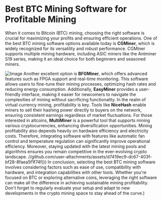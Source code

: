 # Best BTC Mining Software for Profitable Mining
When it comes to Bitcoin (BTC) mining, choosing the right software is crucial for maximizing your profits and ensuring efficient operations. One of the best BTC mining software options available today is **CGMiner**, which is widely recognized for its versatility and robust performance. CGMiner supports multiple mining hardware, including ASIC miners like the Antminer S19 series, making it an ideal choice for both beginners and seasoned miners.

![Image](https://github.com/user-attachments/assets/d7419ec9-dc67-403f-bf28-8faea5f1f74f)
Another excellent option is **BFGMiner**, which offers advanced features such as FPGA support and real-time monitoring. This software allows users to fine-tune their mining processes, optimizing hash rates and reducing energy consumption. Additionally, **EasyMiner** provides a user-friendly interface, making it easier for newcomers to navigate the complexities of mining without sacrificing functionality.
In the realm of virtual currency mining, profitability is key. Tools like **NiceHash** enable miners to sell their hashing power directly to buyers on the network, ensuring consistent earnings regardless of market fluctuations. For those interested in altcoins, **MultiMiner** is a powerful tool that supports mining various cryptocurrencies, enhancing diversification opportunities.
Mining profitability also depends heavily on hardware efficiency and electricity costs. Therefore, integrating software with features like automatic fan control and temperature regulation can significantly improve operational efficiency. Moreover, staying updated with the latest mining pools and algorithms ensures you remain competitive in the ever-evolving crypto landscape.
 //github.com/user-attachments/assets/d7419ec9-dc67-403f-bf28-8faea5f1f74f)))
In conclusion, selecting the best BTC mining software involves considering factors such as ease of use, compatibility with hardware, and integration capabilities with other tools. Whether you're focused on BTC or exploring alternative coins, leveraging the right software can make all the difference in achieving sustainable mining profitability. Don't forget to regularly evaluate your setup and adapt to new developments in the crypto mining space to stay ahead of the curve.)
